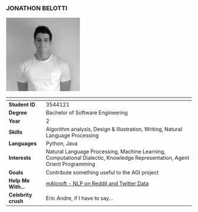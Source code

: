 ### JONATHON BELOTTI

<img src="../images/jonathon_belotti.jpg" width="200px" height="200px">

| []() | []() |
|---|---|
| __Student ID__ | 3544121 |
| __Degree__ | Bachelor of Software Engineering |
| __Year__ | 2 |
| __Skills__ | Algorithm analysis, Design & Illustration, Writing, Natural Language Processing  |
| __Languages__ | Python, Java |
| __Interests__ | Natural Language Processing, Machine Learning, Computational Dialectic, Knowledge Representation, Agent Orient Programming |
| __Goals__ |  Contribute something useful to the AGI project |
|__Help Me With...__ |  [mAIcroft - NLP on Reddit and Twitter Data](https://github.com/thundergolfer/mAIcroft) 
| __Celebrity crush__ | Eric Andre, if I have to say... |
